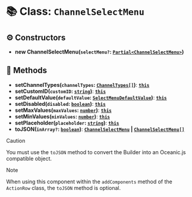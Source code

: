 # 📚 Class: `ChannelSelectMenu`

## ⚙️ Constructors

- **new ChannelSelectMenu(`selectMenu?`: [`Partial<ChannelSelectMenu>`][ChannelSelectMenuURL])**

## 🔧 Methods

- **setChannelTypes(`channelTypes`: [`ChannelTypes[]`][ChannelTypesURL])**: **[`this`][ThisURL]**
- **setCustomID(`customID`: [`string`][StringURL])**: **[`this`][ThisURL]**
- **setDefaultValue(`defaultValue`: [`SelectMenuDefaultValue`][SelectMenuDefaultValueURL])**: **[`this`][ThisURL]**
- **setDisabled(`disabled`: [`boolean`][BooleanURL])**: **[`this`][ThisURL]**
- **setMaxValues(`maxValues`: [`number`][NumberURL])**: **[`this`][ThisURL]**
- **setMinValues(`minValues`: [`number`][NumberURL])**: **[`this`][ThisURL]**
- **setPlaceholder(`placeholder`: [`string`][StringURL])**: **[`this`][ThisURL]**
- **toJSON(`inArray?`: [`boolean`][BooleanURL])**: **[`ChannelSelectMenu`][ChannelSelectMenuURL] | [`ChannelSelectMenu[]`][ChannelSelectMenuURL]**

> [!CAUTION]
> You must use the `toJSON` method to convert the Builder into an Oceanic.js compatible object.

> [!NOTE]
> When using this component within the `addComponents` method of the `ActionRow` class, the `toJSON` method is optional.

[BooleanURL]: https://developer.mozilla.org/en-US/docs/Web/JavaScript/Reference/Global_Objects/Boolean
[ChannelSelectMenuURL]: https://docs.oceanic.ws/dev/interfaces/Types_Channels.ChannelSelectMenu.html
[ChannelTypesURL]: https://docs.oceanic.ws/dev/enums/Constants.ChannelTypes.html
[NumberURL]: https://developer.mozilla.org/en-US/docs/Web/JavaScript/Reference/Global_Objects/Number
[SelectMenuDefaultValueURL]: https://docs.oceanic.ws/dev/interfaces/Types_Interactions.SelectMenuDefaultValue.html
[StringURL]: https://developer.mozilla.org/en-US/docs/Web/JavaScript/Reference/Global_Objects/String
[ThisURL]: https://developer.mozilla.org/en-US/docs/Web/JavaScript/Reference/Operators/this

